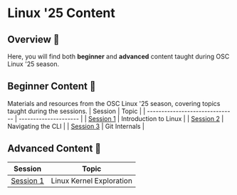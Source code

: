 # Linux '25 Content

## Overview 🐧

Here, you will find both **beginner** and **advanced** content taught during OSC Linux '25 season.

## Beginner Content 🌱
Materials and resources from the OSC Linux '25 season, covering topics taught during the sessions.
| Session                         | Topic                 |
| ------------------------------- | --------------------- |
| [Session 1](beginner/Session_1) | Introduction to Linux |
| [Session 2](beginner/Session_2) | Navigating the CLI    |
| [Session 3](beginner/Session_3) | Git Internals         |

## Advanced Content 🚀

| Session                         | Topic                    |
| ------------------------------- | ------------------------ |
| [Session 1](advanced/Session_1) | Linux Kernel Exploration |
